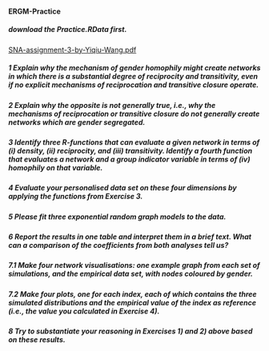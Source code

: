 #### ERGM-Practice

##### download the Practice.RData first.
[SNA-assignment-3-by-Yiqiu-Wang.pdf](https://github.com/Yiqiu-W/ERGM-Practice/files/14735736/SNA-assignment-3-by-Yiqiu-Wang.pdf)


##### 1 Explain why the mechanism of gender homophily might create networks in which there is a substantial degree of reciprocity and transitivity, even if no explicit mechanisms of reciprocation and transitive closure operate.

##### 2 Explain why the opposite is not generally true, i.e., why the mechanisms of reciprocation or transitive closure do not generally create networks which are gender segregated.

##### 3 Identify three R-functions that can evaluate a given network in terms of (i) density, (ii) reciprocity, and (iii) transitivity. Identify a fourth function that evaluates a network and a group indicator variable in terms of (iv) homophily on that variable.

##### 4 Evaluate your personalised data set on these four dimensions by applying the functions from Exercise 3.

##### 5 Please fit three exponential random graph models to the data.

##### 6 Report the results in one table and interpret them in a brief text. What can a comparison of the coefficients from both analyses tell us?

##### 7.1 Make four network visualisations: one example graph from each set of simulations, and the empirical data set, with nodes coloured by gender.

##### 7.2 Make four plots, one for each index, each of which contains the three simulated distributions and the empirical value of the index as reference (i.e., the value you calculated in Exercise 4).

##### 8 Try to substantiate your reasoning in Exercises 1) and 2) above based on these results.
